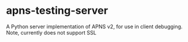 # apns-testing-server
A Python server implementation of APNS v2, for use in client debugging. Note, currently does not support SSL
